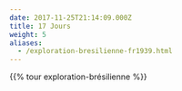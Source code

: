 ```yaml
---
date: 2017-11-25T21:14:09.000Z
title: 17 Jours
weight: 5
aliases:
  - /exploration-bresilienne-fr1939.html
---
```


{{% tour exploration-brésilienne %}}
